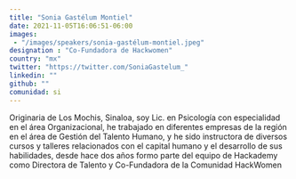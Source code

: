 ```yaml
---
title: "Sonia Gastélum Montiel"
date: 2021-11-05T16:06:51-06:00
images: 
 - "/images/speakers/sonia-gastélum-montiel.jpeg"
designation : "Co-Fundadora de Hackwomen"
country: "mx"
twitter: "https://twitter.com/SoniaGastelum_"
linkedin: ""
github: ""
comunidad: si
---
```


Originaria de Los Mochis, Sinaloa, soy Lic. en Psicología con especialidad en el área Organizacional, he trabajado en diferentes empresas de  la región en el área de Gestión del Talento Humano, y he sido instructora de diversos cursos y talleres relacionados con el capital humano y el desarrollo de sus habilidades, desde hace dos años formo parte del equipo de Hackademy como Directora de Talento y  Co-Fundadora de la Comunidad HackWomen


